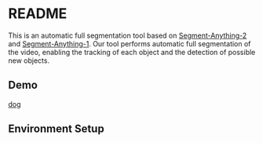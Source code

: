 # README
This is an automatic full segmentation  tool based on [Segment-Anything-2](https://github.com/facebookresearch/segment-anything-2) and [Segment-Anything-1](https://github.com/minghanqin/segment-anything-langsplat/tree/e5dbe4b5616e24f02f15ce5a439a5edf228b3a75). Our tool performs automatic full segmentation of the video, enabling the tracking of each object and the detection of possible new objects.


## Demo
[dog](https://github.com/zrporz/AutoSeg-SAM2/releases/tag/dog)
## Environment Setup
